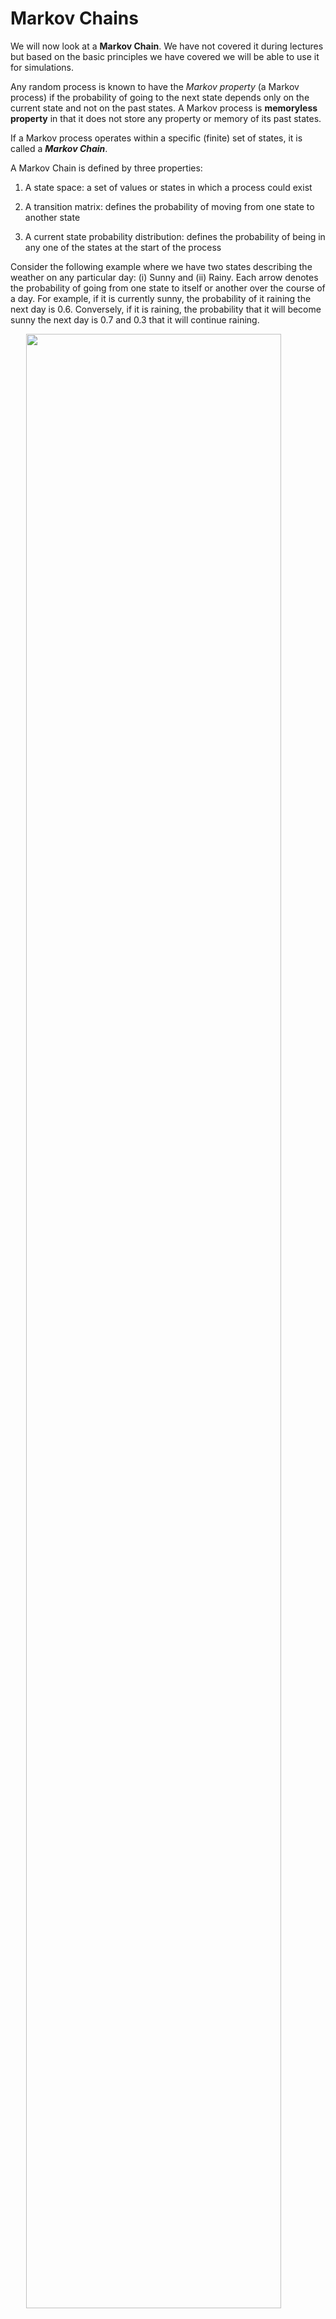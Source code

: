 # Markov Chains

<!-- In this practical you will learn a number of techniques in R that you will use to simulate simplified games of Monopoly (<https://en.wikipedia.org/wiki/Monopoly_(game)>). In addition, there are also many tutorials and guides on the Web describing how to produce computer simulations for Monopoly. You are welcome to read and use these examples to inspire your work. -->

We will now look at a **Markov Chain**. We have not covered it during lectures but based on the basic principles we have covered we will be able to use it for simulations.

Any random process is known to have the *Markov property* (a Markov process) if the probability of going to the next state depends only on the current state and not on the past states. A Markov process is **memoryless property** in that it does not store any property or memory of its past states.

If a Markov process operates within a specific (finite) set of states, it is called a ***Markov Chain***.

A Markov Chain is defined by three properties:

1.  A state space: a set of values or states in which a process could exist

2.  A transition matrix: defines the probability of moving from one state to another state

3.  A current state probability distribution: defines the probability of being in any one of the states at the start of the process

Consider the following example where we have two states describing the weather on any particular day: (i) Sunny and (ii) Rainy. Each arrow denotes the probability of going from one state to itself or another over the course of a day. For example, if it is currently sunny, the probability of it raining the next day is 0.6. Conversely, if it is raining, the probability that it will become sunny the next day is 0.7 and 0.3 that it will continue raining.

<img src="04-markov-chains_files/figure-html/unnamed-chunk-1-1.png" width="90%" style="display: block; margin: auto;" />

The transition matrix can be written as the following in R:


```r
transitionMatrix = matrix(c(0.4, 0.6, 0.7, 0.3), nrow=2, ncol=2, byrow=TRUE)
print(transitionMatrix)
```

```{.bg-info}
#>      [,1] [,2]
#> [1,]  0.4  0.6
#> [2,]  0.7  0.3
```

which creates a 2 x 2 matrix consisting of the transition probabilities shown in the diagram.

Suppose I want to simulate a sequence of 30 days and the weather patterns over those days. Assuming that on day 0 it is currently sunny, I can do the following:


```r
# initial state - it is [1] sunny or [2] rainy
state <- 1
weather_sequence <- rep(0, 30) # vector to store simulated values
for (day in 1:30) { # simulate for 30 days
  pr <- transitionMatrix[state, ] # select the row of transition probabilities

  # sample [1] or [2] based on the probs pr
  state = sample(c(1, 2), size = 1, prob = pr)
  weather_sequence[day] <- state # store the sampled state
}

# print the simulated weather sequence
print(weather_sequence)
```

```{.bg-info}
#>  [1] 2 1 2 1 2 1 2 1 2 2 1 2 1 2 1 1 2 1 2 1 1 2 2 1 2 1 1 2
#> [29] 1 2
```


**Problem**

> Can you extend this example to a three-state model?

<img src="04-markov-chains_files/figure-html/unnamed-chunk-4-1.png" width="90%" style="display: block; margin: auto;" />

Note, the diagram (intentionally) misses out the self-transitions. You should be able to infer this because the probabilities given would otherwise not add up to one!

## Model answers 3 state Markov Chain{-}

Set up a 3x3 transition matrix:


```r
transitionMatrix = matrix(c(0.7, 0.2, 0.1,
                            0.3, 0.3, 0.4,
                            0.6, 0.2, 0.2), nrow=3, ncol=3, byrow=TRUE)

# Check matrix set-up correctly
print(transitionMatrix)
```

```{.bg-info}
#>      [,1] [,2] [,3]
#> [1,]  0.7  0.2  0.1
#> [2,]  0.3  0.3  0.4
#> [3,]  0.6  0.2  0.2
```

Note the ordering of the states is arbitrary but here we have used the convention that State 1 is Sunny, State 2 is Rainy and State 3 is Cloudy which means the probabilities are completed in that order in the transition matrix. We just need to be consistent.


```r
state <- 1 # initial state - it is [1] sunny, [2] rainy and [3] cloudy
weather_sequence <- rep(0, 30) # vector to store simulated values

# simulate for 30 days
for (day in 1:30) {
  pr <- transitionMatrix[state, ] # select the row of transition probabilities

  # sample [1-3] based on the probs pr
  state <- sample(c(1, 2, 3), size = 1, prob = pr)
  weather_sequence[day] <- state # store the sampled state
}
print(weather_sequence)
```

```{.bg-info}
#>  [1] 1 3 1 1 1 3 3 1 1 1 1 1 1 1 1 1 2 3 2 1 1 2 2 3 3 2 1 1
#> [29] 1 1
```

## A Monopoly simulation

Now you will use to simulate simplified games of Monopoly (https://en.wikipedia.org/wiki/Monopoly_(game)). In addition, there are also many tutorials and guides on the Web describing how to produce computer simulations for Monopoly. You are welcome to read and use these examples to inspire your work.

## Moving around the board

A Monopoly board has 40 spaces. Players take it in turns to roll two dice and traverse around the board according to the sum of the dice values.

Use the following code example to simulate turns of a single player:


```r
num_turns <- 100000 # number of turns to take

current_board_position <- 0 # start on the GO space

move_size <- rep(0, num_turns)
positions_visited <- rep(0, num_turns)

# use a for loop to simulate a number of turns
for (turn in 1:num_turns) {

  # roll two dice
  die_values <- sample(c(1:6), 2, replace = TRUE)

  # move player position

  # number of positions to move
  plus_move <- sum(die_values)

  # compute new board position
  new_board_position <- current_board_position + plus_move

  # update board position (this corrects for the fact the board is circular)
  current_board_position <- (new_board_position %% 40)

  # store position visited
  positions_visited[turn] <- current_board_position

}
```


By increasing the number of turns taken, what distribution does the set of simulated board positions converge towards? Show this graphically using the histogram function.


```r
hist(positions_visited, breaks = seq(0, 40, len = 41), right = FALSE)
```

<img src="04-markov-chains_files/figure-html/unnamed-chunk-8-1.png" width="95%" style="display: block; margin: auto;" />

## Going to Jail

If a player lands on to Go To Jail space they must move immediately to the Jail space. Extend your code to include the possibility of going to jail. Here, assume that once in jail, the player continues as normal on the next turn.


```r
 num_turns <- 100000 # number of turns to take

current_board_position <- 0 # start on the GO space
go_to_jail_position <- 30 # the go to jail space
jail_position <- 10 # jail space

move_size <- rep(0, num_turns)
positions_visited <- rep(0, num_turns)

# use a for loop to simulate a number of turns
for (turn in 1:num_turns) {

  # roll two dice
  die_values <- sample(c(1:6), 2, replace = TRUE)

  # move player position

  # number of positions to move
  plus_move <- sum(die_values)

  # compute new board position
  new_board_position <- current_board_position + plus_move

  # if land on GO TO JAIL square, then go backwards to the JAIL square
  if (new_board_position == go_to_jail_position) {
    new_board_position <- jail_position
  }

  # update board position (this corrects for the fact the board is circular)
  current_board_position <- (new_board_position %% 40)

  # store position visited
  positions_visited[turn] <- current_board_position

}
```

> What is the distribution of board positions during a long game?


```r
hist(positions_visited, breaks = seq(0, 40, len = 41), right = FALSE)
```

<img src="04-markov-chains_files/figure-html/unnamed-chunk-10-1.png" width="95%" style="display: block; margin: auto;" />




> Can you explain this result qualitatively?

You can also go to jail, if you roll three doubles (both dice having the same value) in a row. Update your code to allow for the possibility of going to Jail with three doubles. How does the distribution of board positions change?


```r
num_turns <- 100000 # number of turns to take

current_board_position <- 0 # start on the GO space
go_to_jail_position  <- 30 # the go to jail space
jail_position <- 10 # jail space

move_size <- rep(0, num_turns)
positions_visited <- rep(0, num_turns)

# use a for loop to simulate a number of turns
for (turn in 1:num_turns) {

  # set double counter to zero
  double_counter <- 0

  # roll (max) three times
  for (j in 1:3){

    # roll two dice
    die_values <- sample(c(1:6), 2, replace = TRUE)

    # if we have rolled a double for the third time, we proceed straight to jail
    if ((die_values[1] == die_values[2]) & (double_counter == 2 )) {
      current_board_position <- jail_position
      break
    }

    # otherwise

    # move player position

    # number of positions to move
    plus_move <- sum(die_values)

    # compute new board position
    new_board_position <- current_board_position + plus_move

    # if land on GO TO JAIL square, then go backwards to the JAIL square
    if (new_board_position == go_to_jail_position) {
      new_board_position <- jail_position
    }

    # update board position (this corrects for the fact the board is circular)
    current_board_position <- (new_board_position %% 40)

    # break out of loop if we roll a non-double
    if (die_values[1] != die_values[2]) {
      break
    } else { # increment double counter
      double_counter <- double_counter + 1
    }

  }

  # store final position visited
  positions_visited[turn] <- current_board_position


}


hist(positions_visited, breaks = seq(0, 40, len = 41), right = FALSE)
```

<img src="04-markov-chains_files/figure-html/unnamed-chunk-11-1.png" width="95%" style="display: block; margin: auto;" />

Adding the rolling doubles feature doesn't seem to change much. We might expect this since rolling three doubles is a very unlikely event!

## Further Exercises

Now consider building a more complex Monopoly simulation by incorporating more complex aspects of the game such as:

-   the purchase of properties
-   a ledger for each player
-   chance and community cards

You will need to think carefully about the simplifying assumptions you will make to make the task achievable. Do not be over-ambitious. For example, you might initially assume that players will not build houses/hotels on properties.

Here are some questions to answer with your simulations:

1.  How many turns does it take before all properties are purchased?
2.  What are the best properties to buy?
3.  How long does it take for a winner to be determined?

For example, the following simple extension of the previous example adds some features to record properties being purchased. This simulation is constructed based on the assumption that a players always buys any free property that land on.


```r
num_games <- 1000 # number of games to play
num_turns <- 1000 # number of turns to take

current_board_position <- 0 # start on the GO space
go_to_jail_position <- 30 # the go to jail space
jail_position <- 10 # jail space
# vector of squares containing properties
properties_that_can_be_bought <- c(1, 3, 5, 6, 8, 9, 11, 12, 13, 14, 15, 16,
   18, 19, 21, 23, 24, 25, 26, 27, 28, 29, 31, 32, 34, 35, 37, 39)


# vector to store number of turns to buy all properties
time_to_buy_all_properties <- rep(0, num_games)

# simulate multiple games
for (game in 1:num_games) {

  positions_visited <- rep(0, num_turns)
  positions_purchased <- rep(0, 40)
  properties_bought <- rep(0, num_turns)

  # use a for loop to simulate a number of turns
  for (turn in 1:num_turns) {

    # roll two dice
    die_values <- sample(c(1:6), 2, replace = TRUE)

    # move player position

    # number of positions to move
    plus_move <- sum(die_values)

    # compute new board position
    new_board_position <- current_board_position + plus_move

    # if land on GO TO JAIL square, then go backwards to the JAIL square
    if (new_board_position == go_to_jail_position) {
      new_board_position <- jail_position
    }

    # update board position (this corrects for the fact the board is circular)
    current_board_position <- (new_board_position %% 40)

    # if we can on a square that can be purchased and which has not been
    # purchased (note R uses 1-indexing for arrays)
    if (positions_purchased[current_board_position+1] == 0) {
      if (current_board_position %in% properties_that_can_be_bought) {
        positions_purchased[current_board_position + 1] <- 1
      }
    }

    # store position visited
    positions_visited[turn] <- current_board_position

    # store number of properties bought
    properties_bought[turn] <- sum(positions_purchased)

    # check if all properties are gone
    if (properties_bought[turn] == length(properties_that_can_be_bought)) {
      time_to_buy_all_properties[game] <- turn
      break
    }


  }

}

hist(time_to_buy_all_properties, breaks = 20)
```

<img src="04-markov-chains_files/figure-html/unnamed-chunk-12-1.png" width="95%" style="display: block; margin: auto;" />

